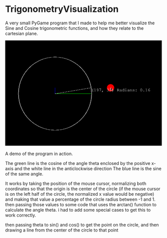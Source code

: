 # TrigonometryVisualization

A very small PyGame program that I made to help me better visualize the Sine and Cosine trigonometric functions, and how they relate to the cartesian plane.

![Demo](https://github.com/Nytra/TrigonometryVisualization/blob/master/demo.gif)

A demo of the program in action.

The green line is the cosine of the angle theta enclosed by the positive x-axis and the white line in the anticlockwise direction
The blue line is the sine of the same angle.

It works by taking the position of the mouse cursor, normalizing both coordinates so that the origin is the center of the circle (if the mouse cursor is on the left half of the circle, the normalized x value would be negative) and making that value a percentage of the circle radius between -1 and 1. then passing those values to some code that uses the arctan() function to calculate the angle theta. i had to add some special cases to get this to work correctly. 

then passing theta to sin() and cos() to get the point on the circle, and then drawing a line from the center of the circle to that point
